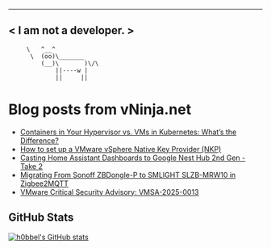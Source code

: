
 ----------------------
< I am not a developer. >
 ----------------------
         \   ^__^ 
          \  (oo)\_______
             (__)\       )\/\
                 ||----w |
                 ||     ||
    

# Blog posts from vNinja.net
<!-- BLOG-POST-LIST:START -->
- [Containers in Your Hypervisor vs. VMs in Kubernetes: What’s the Difference?](https://vNinja.net/2025/09/11/containers-in-your-hypervisor-or-vms-in-kubernetes/)
- [How to set up a VMware vSphere Native Key Provider &lpar;NKP&rpar;](https://vNinja.net/2025/08/15/how-to-set-up-a-vsphere-native-key-provider/)
- [Casting Home Assistant Dashboards to Google Nest Hub 2nd Gen - Take 2](https://vNinja.net/2025/07/20/homeassistant-google-nest-hub-2nd-gen-take2/)
- [Migrating From Sonoff ZBDongle-P to SMLIGHT SLZB-MRW10 in Zigbee2MQTT](https://vNinja.net/2025/07/16/migrating-from-zbdongle-p-to-slzb-mrw10-zigbee2mqtt/)
- [VMware Critical Security Advisory: VMSA-2025-0013](https://vNinja.net/2025/07/15/vmware-critical-security-advisory-vmsa-2025-0013/)
<!-- BLOG-POST-LIST:END -->

## GitHub Stats
[![h0bbel's GitHub stats](https://github-readme-stats.vercel.app/api?username=h0bbel&count_private=true&show_icons=true&theme=dark)](https://github.com/anuraghazra/github-readme-stats)
